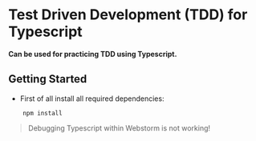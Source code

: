 # Test Driven Development (TDD) for Typescript
**Can be used for practicing TDD using Typescript.**

## Getting Started
+ First of all install all required dependencies:
```
    npm install
```

> Debugging Typescript within Webstorm is not working!
